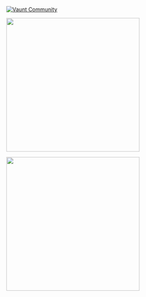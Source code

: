 

[![Vaunt Community](https://api.vaunt.dev/v1/github/entities/mindsdb/repositories/mindsdb/badges/community)](https://community.vaunt.dev/board/mindsdb/repository/mindsdb)

<p>
  <img src="https://api.vaunt.dev/v1/github/entities/mindsdb/repositories/mindsdb/contributors?format=svg&limit=30" width="350" />
</p>

<p>
  <img decoding="async" loading="lazy" src="https://api.vaunt.dev/v1/github/entities/jeff1010322/achievements?format=svg&limit=20" width="350" />
</p>
